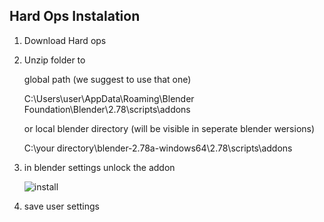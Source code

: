 ## Hard Ops Instalation


1.  Download Hard ops

2.  Unzip folder to 

	global path (we suggest to use that one)

	C:\Users\user\AppData\Roaming\Blender Foundation\Blender\2.78\scripts\addons

	or local blender directory (will be visible in seperate blender wersions)

	C:\your directory\blender-2.78a-windows64\2.78\scripts\addons


3. in blender settings unlock the addon

	![install](https://raw.githubusercontent.com/mx1001/hardops_manual/master/docs/Hops/instalation/img/install.jpg)

4. save user settings